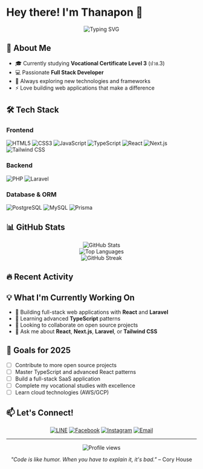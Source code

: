 # Hey there! I'm Thanapon 👋

<div align="center">
  <img src="https://readme-typing-svg.herokuapp.com?font=Fira+Code&pause=1000&color=2F81F7&center=true&vCenter=true&width=435&lines=Full+Stack+Developer;Vocational+Student;Always+Learning+New+Things" alt="Typing SVG" />
</div>

## 🚀 About Me

- 🎓 Currently studying **Vocational Certificate Level 3** (ปวช.3)
- 💻 Passionate **Full Stack Developer** 
- 🌱 Always exploring new technologies and frameworks
- ⚡ Love building web applications that make a difference

## 🛠️ Tech Stack

### Frontend
![HTML5](https://img.shields.io/badge/HTML5-E34F26?style=for-the-badge&logo=html5&logoColor=white)
![CSS3](https://img.shields.io/badge/CSS3-1572B6?style=for-the-badge&logo=css3&logoColor=white)
![JavaScript](https://img.shields.io/badge/JavaScript-F7DF1E?style=for-the-badge&logo=javascript&logoColor=black)
![TypeScript](https://img.shields.io/badge/TypeScript-007ACC?style=for-the-badge&logo=typescript&logoColor=white)
![React](https://img.shields.io/badge/React-20232A?style=for-the-badge&logo=react&logoColor=61DAFB)
![Next.js](https://img.shields.io/badge/Next.js-000000?style=for-the-badge&logo=next.js&logoColor=white)
![Tailwind CSS](https://img.shields.io/badge/Tailwind_CSS-38B2AC?style=for-the-badge&logo=tailwind-css&logoColor=white)

### Backend
![PHP](https://img.shields.io/badge/PHP-777BB4?style=for-the-badge&logo=php&logoColor=white)
![Laravel](https://img.shields.io/badge/Laravel-FF2D20?style=for-the-badge&logo=laravel&logoColor=white)

### Database & ORM
![PostgreSQL](https://img.shields.io/badge/PostgreSQL-316192?style=for-the-badge&logo=postgresql&logoColor=white)
![MySQL](https://img.shields.io/badge/MySQL-4479A1?style=for-the-badge&logo=mysql&logoColor=white)
![Prisma](https://img.shields.io/badge/Prisma-2D3748?style=for-the-badge&logo=prisma&logoColor=white)

## 📊 GitHub Stats

<div align="center">
  <img src="https://github-readme-stats.vercel.app/api?username=thanapon&show_icons=true&theme=tokyonight&hide_border=true" alt="GitHub Stats" />
</div>

<div align="center">
  <img src="https://github-readme-stats.vercel.app/api/top-langs/?username=thanapon&layout=compact&theme=tokyonight&hide_border=true" alt="Top Languages" />
</div>

<div align="center">
  <img src="https://github-readme-streak-stats.herokuapp.com/?user=thanapon&theme=tokyonight&hide_border=true" alt="GitHub Streak" />
</div>

## 🔥 Recent Activity

<!--START_SECTION:activity-->
<!--END_SECTION:activity-->

## 💡 What I'm Currently Working On

- 🔭 Building full-stack web applications with **React** and **Laravel**
- 🌱 Learning advanced **TypeScript** patterns
- 👯 Looking to collaborate on open source projects
- 💬 Ask me about **React**, **Next.js**, **Laravel**, or **Tailwind CSS**

## 🎯 Goals for 2025

- [ ] Contribute to more open source projects
- [ ] Master TypeScript and advanced React patterns
- [ ] Build a full-stack SaaS application
- [ ] Complete my vocational studies with excellence
- [ ] Learn cloud technologies (AWS/GCP)

## 📫 Let's Connect!

<div align="center">
  
[![LINE](https://img.shields.io/badge/LINE-00C300?style=for-the-badge&logo=line&logoColor=white)](https://line.me/ti/p/~your-line-id)
[![Facebook](https://img.shields.io/badge/Facebook-1877F2?style=for-the-badge&logo=facebook&logoColor=white)](https://facebook.com/your-facebook)
[![Instagram](https://img.shields.io/badge/Instagram-E4405F?style=for-the-badge&logo=instagram&logoColor=white)](https://instagram.com/your-instagram)
[![Email](https://img.shields.io/badge/Email-D14836?style=for-the-badge&logo=gmail&logoColor=white)](mailto:your-email@example.com)

</div>

---

<div align="center">
  <img src="https://komarev.com/ghpvc/?username=thanapon&color=blueviolet&style=flat-square&label=Profile+Views" alt="Profile views" />
</div>

<div align="center">
  
*"Code is like humor. When you have to explain it, it's bad."* – Cory House

</div>
